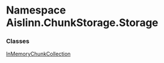 # <a id="Aislinn_ChunkStorage_Storage"></a> Namespace Aislinn.ChunkStorage.Storage

### Classes

 [InMemoryChunkCollection](Aislinn.ChunkStorage.Storage.InMemoryChunkCollection.md)

